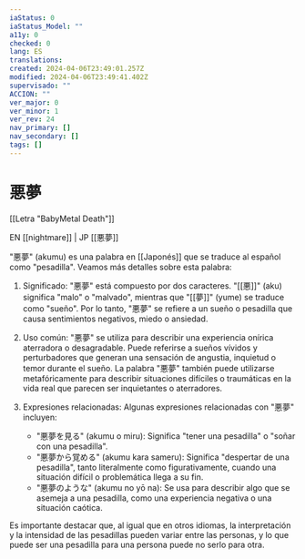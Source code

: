 ```yaml
---
iaStatus: 0
iaStatus_Model: ""
a11y: 0
checked: 0
lang: ES
translations: 
created: 2024-04-06T23:49:01.257Z
modified: 2024-04-06T23:49:41.402Z
supervisado: ""
ACCION: ""
ver_major: 0
ver_minor: 1
ver_rev: 24
nav_primary: []
nav_secondary: []
tags: []
---
```

# 悪夢

[[Letra "BabyMetal Death"]]

EN [[nightmare]] | JP [[悪夢]]


"悪夢" (akumu) es una palabra en [[Japonés]] que se traduce al español como "pesadilla". Veamos más detalles sobre esta palabra:

1. Significado: "悪夢" está compuesto por dos caracteres. "[[悪]]" (aku) significa "malo" o "malvado", mientras que "[[夢]]" (yume) se traduce como "sueño". Por lo tanto, "悪夢" se refiere a un sueño o pesadilla que causa sentimientos negativos, miedo o ansiedad.
    
2. Uso común: "悪夢" se utiliza para describir una experiencia onírica aterradora o desagradable. Puede referirse a sueños vívidos y perturbadores que generan una sensación de angustia, inquietud o temor durante el sueño. La palabra "悪夢" también puede utilizarse metafóricamente para describir situaciones difíciles o traumáticas en la vida real que parecen ser inquietantes o aterradores.
    
3. Expresiones relacionadas: Algunas expresiones relacionadas con "悪夢" incluyen:
    
    - "悪夢を見る" (akumu o miru): Significa "tener una pesadilla" o "soñar con una pesadilla".
    - "悪夢から覚める" (akumu kara sameru): Significa "despertar de una pesadilla", tanto literalmente como figurativamente, cuando una situación difícil o problemática llega a su fin.
    - "悪夢のような" (akumu no yō na): Se usa para describir algo que se asemeja a una pesadilla, como una experiencia negativa o una situación caótica.

Es importante destacar que, al igual que en otros idiomas, la interpretación y la intensidad de las pesadillas pueden variar entre las personas, y lo que puede ser una pesadilla para una persona puede no serlo para otra.